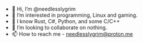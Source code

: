 - 👋 Hi, I’m @needlesslygrim
- 👀 I’m interested in programming, Linux and gaming.
- 🌱 I know Rust, C#, Python, and some C/C++
- 💞️ I’m looking to collaborate on nothing.
- 📫 How to reach me - needlesslygrim@proton.me
